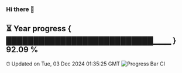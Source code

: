 ### Hi there 👋
⏳ Year progress { ███████████████████████████▁▁▁ } 92.09 %
---
⏰ Updated on Tue, 03 Dec 2024 01:35:25 GMT
![Progress Bar CI](https://github.com/liununu/liununu/workflows/Progress%20Bar%20CI/badge.svg)
